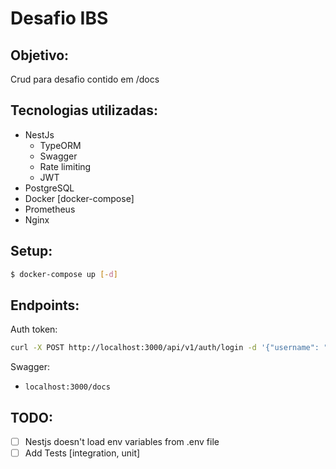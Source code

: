 # Desafio IBS

## Objetivo:

Crud para desafio contido em /docs

## Tecnologias utilizadas:

- NestJs
    - TypeORM
    - Swagger
    - Rate limiting
    - JWT
- PostgreSQL
- Docker [docker-compose]
- Prometheus
- Nginx

## Setup:

```bash
$ docker-compose up [-d]
```

## Endpoints:


Auth token:

```bash
curl -X POST http://localhost:3000/api/v1/auth/login -d '{"username": "your_username", "password": "your_password"}' -H "Content-Type: application/json"
```

Swagger:

- `localhost:3000/docs`

## TODO:

- [ ] Nestjs doesn't load env variables from .env file
- [ ] Add Tests [integration, unit]